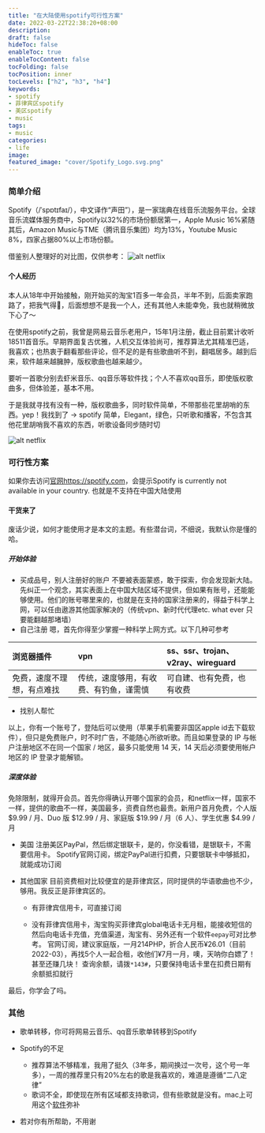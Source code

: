 ```yaml
---
title: "在大陆使用spotify可行性方案"
date: 2022-03-22T22:38:20+08:00
description:
draft: false
hideToc: false
enableToc: true
enableTocContent: false
tocFolding: false
tocPosition: inner
tocLevels: ["h2", "h3", "h4"]
keywords:
- spotify
- 菲律宾区spotify
- 美区spotify
- music
tags:
- music
categories:
- life
image:
featured_image: "cover/Spotify_Logo.svg.png"
---
```


### 简单介绍
Spotify（/ˈspɒtɪfaɪ/），中文译作“声田”），是一家瑞典在线音乐流服务平台。全球音乐流媒体服务商中，Spotify以32%的市场份额居第一，Apple Music 16%紧随其后，Amazon Music与TME（腾讯音乐集团）均为13%，Youtube Music 8%，四家占据80%以上市场份额。

借鉴别人整理好的对比图，仅供参考：
![alt netflix](https://z4a.net/images/2022/03/22/diff_music.jpg "在线音乐流服务平台对比")

#### 个人经历
本人从18年中开始接触，刚开始买的淘宝1百多一年会员，半年不到，后面卖家跑路了，把我气得🤬，后面想想不是我一个人，还有其他人未能幸免，我也就稍微放下心了～

在使用spotify之前，我曾是网易云音乐老用户，15年1月注册，截止目前累计收听18511首音乐。早期界面复古优雅，人机交互体验尚可，推荐算法尤其精准巴适，我喜欢；也热衷于翻看那些评论，但不足的是有些歌曲听不到，翻唱居多。越到后来，软件越来越臃肿，版权歌曲也越来越少。

要听一首歌分别去虾米音乐、qq音乐等软件找；个人不喜欢qq音乐，即使版权歌曲多，但体验差，基本不用。

于是我就寻找有没有一种，版权歌曲多，同时软件简单，不带那些花里胡哨的东西。yep！我找到了 -> spotify
简单，Elegant，绿色，只听歌和播客，不包含其他花里胡哨我不喜欢的东西，听歌设备同步随时切

![alt netflix](https://z4a.net/images/2022/03/23/31647967530_.pic.jpg "个人音乐库界面")


### 可行性方案
如果你去访问[官网https://spotify.com](https://spotify.com)，会提示Spotify is currently not available in your country.
也就是不支持在中国大陆使用

#### 干货来了

废话少说，如何才能使用才是本文的主题。有些潜台词，不细说，我默认你是懂的哈。

##### 开始体验

- 买成品号，别人注册好的账户
不要被表面蒙惑，敢于探索，你会发现新大陆。
先纠正一个观念，其实表面上在中国大陆区域不提供，但如果有账号，还能能够使用。他们的账号哪里来的，也就是在支持的国家注册来的，得益于科学上网，可以任由遨游其他国家解决的（传统vpn、新时代代理etc. what ever 只要能翻越那堵墙）
- 自己注册
嗯，首先你得至少掌握一种科学上网方式。以下几种可参考

|  浏览器插件   | vpn  | ss、ssr、trojan、v2ray、wireguard  |
|:----   |:----   |:---- |
| 免费，速度不理想，有点难找  | 传统，速度够用，有收费、有钓鱼，谨需慎 |可自建、也有免费，也有收费|

- 找别人帮忙


以上，你有一个账号了，登陆后可以使用（苹果手机需要非国区apple id去下载软件），但只是免费账户，时不时广告，不能随心所欲听歌。而且如果登录的 IP 与帐户注册地区不在同一个国家 / 地区，最多只能使用 14 天，14 天后必须要使用帐户地区的 IP 登录才能解锁。

##### 深度体验

免除限制，就得开会员。首先你得确认开哪个国家的会员，和netflix一样，国家不一样，提供的歌曲不一样，美国最多，资费自然也最贵。新用户首月免费，个人版 $9.99 / 月、Duo 版 $12.99 / 月、家庭版 $19.99 / 月（6 人）、学生优惠 $4.99 / 月
- 美国
注册美区PayPal，然后绑定银联卡，是的，你没看错，是银联卡，不需要信用卡。
Spotify官网订阅，绑定PayPal进行扣费，只要银联卡中够抵扣，就能成功订阅

- 其他国家
目前资费相对比较便宜的是菲律宾区，同时提供的华语歌曲也不少，够用。我反正是菲律宾区的。
    - 有菲律宾信用卡，可直接订阅

    - 没有菲律宾信用卡，淘宝购买菲律宾global电话卡无月租，能接收短信的
    然后向电话卡充值，充值渠道，淘宝有、另外还有一个软件`eepay`可对比参考。
    官网订阅，建议家庭版，一月214PHP，折合人民币¥26.01（目前2022-03），再找5个人一起合租，收他们¥7月一月，噢，天呐你白嫖了！甚至还赚几块！
    查询余额，请拨`*143#`，只要保持电话卡里在扣费日期有余额抵扣就行

最后，你学会了吗。

### 其他

- 歌单转移，你可将网易云音乐、qq音乐歌单转移到Spotify

- Spotify的不足
    - 推荐算法不够精准，我用了挺久（3年多，期间换过一次号，这个号一年多），一周的推荐里只有20%左右的歌是我喜欢的，难道是遵循“二八定律”
    - 歌词不全，即使现在所有区域都支持歌词，但有些歌就是没有。mac上可用这个[软件](https://github.com/ddddxxx/LyricsX)弥补
- 若对你有所帮助，不用谢

